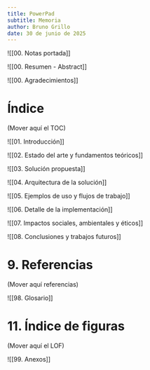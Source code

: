 ```yaml
---
title: PowerPad
subtitle: Memoria
author: Bruno Grillo
date: 30 de junio de 2025
---
```

![[00. Notas portada]]

![[00. Resumen - Abstract]]

![[00. Agradecimientos]]

# Índice
(Mover aquí el TOC)

![[01. Introducción]]

![[02. Estado del arte y fundamentos teóricos]]

![[03. Solución propuesta]]

![[04. Arquitectura de la solución]]

![[05. Ejemplos de uso y flujos de trabajo]]

![[06. Detalle de la implementación]]

![[07. Impactos sociales, ambientales y éticos]]

![[08. Conclusiones y trabajos futuros]]

# 9. Referencias
(Mover aquí referencias)

![[98. Glosario]]

# 11. Índice de figuras
(Mover aquí el LOF)

![[99. Anexos]]